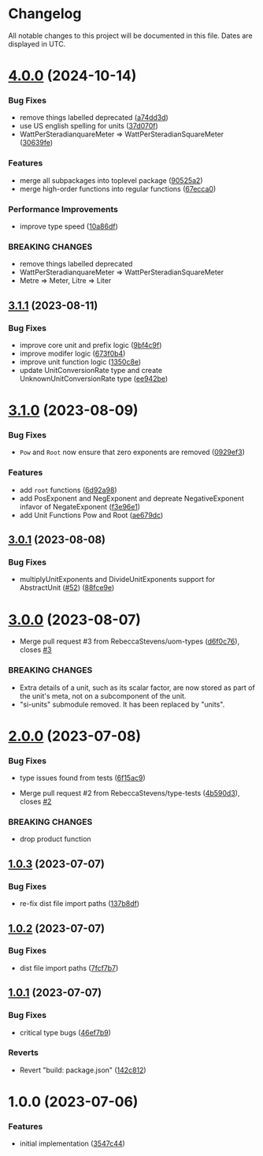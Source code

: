 # Changelog
All notable changes to this project will be documented in this file. Dates are displayed in UTC.

# [4.0.0](https://github.com/RebeccaStevens/uom-types/compare/v3.1.1...v4.0.0) (2024-10-14)


### Bug Fixes

* remove things labelled deprecated ([a74dd3d](https://github.com/RebeccaStevens/uom-types/commit/a74dd3d5b845ac550a09364c65bb0a704536ded1))
* use US english spelling for units ([37d070f](https://github.com/RebeccaStevens/uom-types/commit/37d070f311389808683a37ba16b46167a3ea5c2a))
* WattPerSteradianquareMeter => WattPerSteradianSquareMeter ([30639fe](https://github.com/RebeccaStevens/uom-types/commit/30639fe795ecc2357d59b67fdb774b23d98baf56))


### Features

* merge all subpackages into toplevel package ([90525a2](https://github.com/RebeccaStevens/uom-types/commit/90525a23537bb37fd97db08215aee2bb92bb79e5))
* merge high-order functions into regular functions ([67ecca0](https://github.com/RebeccaStevens/uom-types/commit/67ecca0b8c6e83dbb932d026eaf3cdc30ab54816))


### Performance Improvements

* improve type speed ([10a86df](https://github.com/RebeccaStevens/uom-types/commit/10a86dfebce3fbb8fed0f13ca8d841191d4a4a83))


### BREAKING CHANGES

* remove things labelled deprecated
* WattPerSteradianquareMeter => WattPerSteradianSquareMeter
* Metre => Meter, Litre => Liter

## [3.1.1](https://github.com/RebeccaStevens/uom-types/compare/v3.1.0...v3.1.1) (2023-08-11)


### Bug Fixes

* improve core unit and prefix logic ([9bf4c9f](https://github.com/RebeccaStevens/uom-types/commit/9bf4c9f92609177b37ebc157dfc0d819e5eac995))
* improve modifer logic ([673f0b4](https://github.com/RebeccaStevens/uom-types/commit/673f0b44d277e3b7c188a01338e8e88d7bb2cd69))
* improve unit function logic ([1350c8e](https://github.com/RebeccaStevens/uom-types/commit/1350c8ee2150553abb59a13658fc5279ecae89a7))
* update UnitConversionRate type and create UnknownUnitConversionRate type ([ee942be](https://github.com/RebeccaStevens/uom-types/commit/ee942bed8a8c31101474c28f92b1cfede2f9d629))

# [3.1.0](https://github.com/RebeccaStevens/uom-types/compare/v3.0.1...v3.1.0) (2023-08-09)


### Bug Fixes

* `Pow` and `Root` now ensure that zero exponents are removed ([0929ef3](https://github.com/RebeccaStevens/uom-types/commit/0929ef3bfc113c50028bf87060c98a07efde9cd4))


### Features

* add `root` functions ([6d92a98](https://github.com/RebeccaStevens/uom-types/commit/6d92a9818fe99c43a22801c4e2e2dffc1167fe8f))
* add PosExponent and NegExponent and depreate NegativeExponent infavor of NegateExponent ([f3e96e1](https://github.com/RebeccaStevens/uom-types/commit/f3e96e1d4c2035464399bb0a6d40dd6c5b9df8fd))
* add Unit Functions Pow and Root ([ae679dc](https://github.com/RebeccaStevens/uom-types/commit/ae679dc18d59c6a71dca7841271537a2bb7f1671))

## [3.0.1](https://github.com/RebeccaStevens/uom-types/compare/v3.0.0...v3.0.1) (2023-08-08)


### Bug Fixes

* multiplyUnitExponents and DivideUnitExponents support for AbstractUnit ([#52](https://github.com/RebeccaStevens/uom-types/issues/52)) ([88fce9e](https://github.com/RebeccaStevens/uom-types/commit/88fce9e9563f2f25bb9f53f58fde12d8aec3eaad))

# [3.0.0](https://github.com/RebeccaStevens/uom-types/compare/v2.0.0...v3.0.0) (2023-08-07)


* Merge pull request #3 from RebeccaStevens/uom-types ([d6f0c76](https://github.com/RebeccaStevens/uom-types/commit/d6f0c7641ec072388c336b4547862e73f8fefc42)), closes [#3](https://github.com/RebeccaStevens/uom-types/issues/3)


### BREAKING CHANGES

* Extra details of a unit, such as its scalar factor, are now stored as part of the unit's meta, not on a subcomponent of the unit.
* "si-units" submodule removed. It has been replaced by "units".

# [2.0.0](https://github.com/RebeccaStevens/uom-types/compare/v1.0.3...v2.0.0) (2023-07-08)


### Bug Fixes

* type issues found from tests ([6f15ac9](https://github.com/RebeccaStevens/uom-types/commit/6f15ac92642ef6e22a7de11667add3bf398beee1))


* Merge pull request #2 from RebeccaStevens/type-tests ([4b590d3](https://github.com/RebeccaStevens/uom-types/commit/4b590d30a7e2a3e509c5200740db54dd05720b57)), closes [#2](https://github.com/RebeccaStevens/uom-types/issues/2)


### BREAKING CHANGES

* drop product function

## [1.0.3](https://github.com/RebeccaStevens/uom-types/compare/v1.0.2...v1.0.3) (2023-07-07)


### Bug Fixes

* re-fix dist file import paths ([137b8df](https://github.com/RebeccaStevens/uom-types/commit/137b8dff09690891e041be0ff8933e94e10a9451))

## [1.0.2](https://github.com/RebeccaStevens/uom-types/compare/v1.0.1...v1.0.2) (2023-07-07)


### Bug Fixes

* dist file import paths ([7fcf7b7](https://github.com/RebeccaStevens/uom-types/commit/7fcf7b74cbe18dd8ff9c87348294cc1caecd8933))

## [1.0.1](https://github.com/RebeccaStevens/uom-types/compare/v1.0.0...v1.0.1) (2023-07-07)


### Bug Fixes

* critical type bugs ([46ef7b9](https://github.com/RebeccaStevens/uom-types/commit/46ef7b928dbf217bf660af48a560ea7d0759c882))


### Reverts

* Revert "build: package.json" ([142c812](https://github.com/RebeccaStevens/uom-types/commit/142c81245086ff76aa22b477292df70159cd0674))

# 1.0.0 (2023-07-06)


### Features

* initial implementation ([3547c44](https://github.com/RebeccaStevens/uom-types/commit/3547c4483ac747c2884b2284df4b81161ff18ac9))
